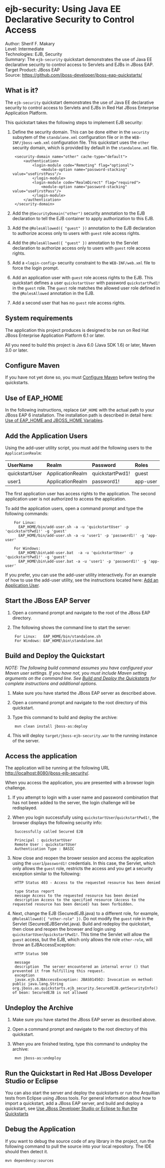 ejb-security:  Using Java EE Declarative Security to Control Access
====================
Author: Sherif F. Makary  
Level: Intermediate  
Technologies: EJB, Security  
Summary: The `ejb-security` quickstart demonstrates the use of Java EE declarative security to control access to Servlets and EJBs in JBoss EAP.  
Target Product: JBoss EAP  
Source: <https://github.com/jboss-developer/jboss-eap-quickstarts/>  

What is it?
-----------

The `ejb-security` quickstart demonstrates the use of Java EE declarative security to control access to Servlets and EJBs in Red Hat JBoss Enterprise Application Platform.

This quickstart takes the following steps to implement EJB security:

1. Define the security domain. This can be done either in the `security` subsytem of the `standalone.xml` configuration file or in the `WEB-INF/jboss-web.xml` configuration file. This quickstart uses the `other` security domain, which is provided by default in the `standalone.xml` file.

        <security-domain name="other" cache-type="default">
            <authentication>
                <login-module code="Remoting" flag="optional">
                    <module-option name="password-stacking" value="useFirstPass"/>
                </login-module>
                <login-module code="RealmDirect" flag="required">
                    <module-option name="password-stacking" value="useFirstPass"/>
                </login-module>
            </authentication>
        </security-domain>

2. Add the `@SecurityDomain("other")` security annotation to the EJB declaration to tell the EJB container to apply authorization to this EJB.
3. Add the `@RolesAllowed({ "guest" })` annotation to the EJB declaration to authorize access only to users with `guest` role access rights.
4. Add the `@RolesAllowed({ "guest" })` annotation to the Servlet declaration to authorize access only to users with `guest` role access rights.
5. Add a `<login-config>` security constraint to the `WEB-INF/web.xml` file to force the login prompt.
6. Add an application user with `guest` role access rights to the EJB. This quickstart defines a user `quickstartUser` with password `quickstartPwd1!` in the `guest` role. The `guest` role matches the allowed user role defined in the `@RolesAllowed` annotation in the EJB.
7. Add a second user that has no `guest` role access rights.


System requirements
-------------------

The application this project produces is designed to be run on Red Hat JBoss Enterprise Application Platform 6.1 or later. 

All you need to build this project is Java 6.0 (Java SDK 1.6) or later, Maven 3.0 or later.


Configure Maven
---------------

If you have not yet done so, you must [Configure Maven](https://github.com/jboss-developer/jboss-developer-shared-resources/blob/master/guides/CONFIGURE_MAVEN.md#configure-maven-to-build-and-deploy-the-quickstarts) before testing the quickstarts.


Use of EAP_HOME
---------------

In the following instructions, replace `EAP_HOME` with the actual path to your JBoss EAP 6 installation. The installation path is described in detail here: [Use of EAP_HOME and JBOSS_HOME Variables](https://github.com/jboss-developer/jboss-developer-shared-resources/blob/master/guides/USE_OF_EAP_HOME.md#use-of-eap_home-and-jboss_home-variables).


Add the Application Users
---------------

Using the add-user utility script, you must add the following users to the `ApplicationRealm`:

| **UserName** | **Realm** | **Password** | **Roles** |
|:-----------|:-----------|:-----------|:-----------|
| quickstartUser| ApplicationRealm | quickstartPwd1!| guest |
| user1 | ApplicationRealm | password1! | app-user |

The first application user has access rights to the application. The second application user is not authorized to access the application.

To add the application users, open a command prompt and type the following commands:

        For Linux:        
          EAP_HOME/bin/add-user.sh -a -u 'quickstartUser' -p 'quickstartPwd1!' -g 'guest'
          EAP_HOME/bin/add-user.sh -a -u 'user1' -p 'password1!' -g 'app-user'

        For Windows: 
          EAP_HOME\bin\add-user.bat  -a -u 'quickstartUser' -p 'quickstartPwd1!' -g 'guest'
          EAP_HOME\bin\add-user.bat -a -u 'user1' -p 'password1!' -g 'app-user'

If you prefer, you can use the add-user utility interactively. 
For an example of how to use the add-user utility, see the instructions located here: [Add an Application User](https://github.com/jboss-developer/jboss-developer-shared-resources/blob/master/guides/CREATE_USERS.md#add-an-application-user).


Start the JBoss EAP Server
-------------------------

1. Open a command prompt and navigate to the root of the JBoss EAP directory.
2. The following shows the command line to start the server:

        For Linux:   EAP_HOME/bin/standalone.sh
        For Windows: EAP_HOME\bin\standalone.bat


Build and Deploy the Quickstart
-------------------------

_NOTE: The following build command assumes you have configured your Maven user settings. If you have not, you must include Maven setting arguments on the command line. See [Build and Deploy the Quickstarts](https://github.com/jboss-developer/jboss-developer-shared-resources/blob/master/guides/BUILD_AND_DEPLOY.md#build-and-deploy-the-quickstarts) for complete instructions and additional options._

1. Make sure you have started the JBoss EAP server as described above.
2. Open a command prompt and navigate to the root directory of this quickstart.
3. Type this command to build and deploy the archive:

        mvn clean install jboss-as:deploy

4. This will deploy `target/jboss-ejb-security.war` to the running instance of the server.


Access the application 
---------------------

The application will be running at the following URL <http://localhost:8080/jboss-ejb-security/>.

When you access the application, you are presented with a browser login challenge. 

1. If you attempt to login with a user name and password combination that has not been added to the server, the login challenge will be redisplayed.
2. When you login successfully using `quickstartUser`/`quickstartPwd1!`, the browser displays the following security info:

        Successfully called Secured EJB

        Principal : quickstartUser
        Remote User : quickstartUser
        Authentication Type : BASIC
        
3. Now close and reopen the brower session and access the application using the `user1`/`password1!` credentials. In this case, the Servlet, which only allows the `guest` role, restricts the access and you get a security exception similar to the following: 

        HTTP Status 403 - Access to the requested resource has been denied

        type Status report
        message Access to the requested resource has been denied
        description Access to the specified resource (Access to the requested resource has been denied) has been forbidden.

4. Next, change the EJB (SecuredEJB.java) to a different role, for example, `@RolesAllowed({ "other-role" })`. Do not modify the `guest` role in the Servlet (SecuredEJBServlet.java). Build and redeploy the quickstart, then close and reopen the browser and login using `quickstartUser`/`quickstartPwd1!`. This time the Servlet will allow the `guest` access, but the EJB, which only allows the role `other-role`, will throw an EJBAccessException:

        HTTP Status 500

        message
        description  The server encountered an internal error () that prevented it from fulfilling this request.
        exception
        javax.ejb.EJBAccessException: JBAS014502: Invocation on method: public java.lang.String org.jboss.as.quickstarts.ejb_security.SecuredEJB.getSecurityInfo() of bean: SecuredEJB is not allowed



Undeploy the Archive
--------------------

1. Make sure you have started the JBoss EAP server as described above.
2. Open a command prompt and navigate to the root directory of this quickstart.
3. When you are finished testing, type this command to undeploy the archive:

        mvn jboss-as:undeploy


Run the Quickstart in Red Hat JBoss Developer Studio or Eclipse
-------------------------------------
You can also start the server and deploy the quickstarts or run the Arquillian tests from Eclipse using JBoss tools. For general information about how to import a quickstart, add a JBoss EAP server, and build and deploy a quickstart, see [Use JBoss Developer Studio or Eclipse to Run the Quickstarts](https://github.com/jboss-developer/jboss-developer-shared-resources/blob/master/guides/USE_JBDS.md#use-jboss-developer-studio-or-eclipse-to-run-the-quickstarts) 


Debug the Application
------------------------------------

If you want to debug the source code of any library in the project, run the following command to pull the source into your local repository. The IDE should then detect it.

    mvn dependency:sources
   
